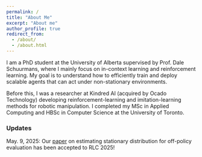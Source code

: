```yaml
---
permalink: /
title: "About Me"
excerpt: "About me"
author_profile: true
redirect_from: 
  - /about/
  - /about.html
---
```


I am a PhD student at the University of Alberta supervised by Prof. Dale Schuurmans, where I mainly focus on in-context learning and reinforcement learning.
My goal is to understand how to efficiently train and deploy scalable agents that can act under non-stationary environments.

Before this, I was a researcher at Kindred AI (acquired by Ocado Technology) developing reinforcement-learning and imitation-learning methods for robotic manipulation.
I completed my MSc in Applied Computing and HBSc in Computer Science at the University of Toronto.


### Updates

May. 9, 2025: Our [paper](https://arxiv.org/abs/2503.02125) on estimating stationary distribution for off-policy evaluation has been accepted to RLC 2025!
